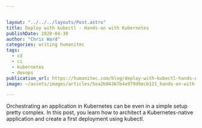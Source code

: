 ```yaml
---


layout: "../../../layouts/Post.astro"
title: Deploy with kubectl - Hands-on with Kubernetes
publishDate: 2020-04-30
author: "Chris Ward"
categories: writing humanitec
tags: 
  - cd
  - ci
  - kubernetes
  - devops
publication_url: https://humanitec.com/blog/deploy-with-kubectl-hands-on-with-kubernetes
image: ~/assets/images/articles/5ea2b84367b4a979d9ecb121_hands-on-with-kubernetes-humanitec-p-2000.png

---
```

Orchestrating an application in Kubernetes can be even in a simple setup pretty complex. In this post, you learn how to architect a Kubernetes-native application and create a first deployment using kubectl.